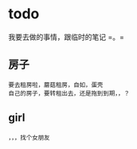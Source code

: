 # todo
我要去做的事情，跟临时的笔记 =。=


## 房子
    要去租房啦，蘑菇租房，自如，蛋壳
    自己的房子，要转租出去，还是拖到到期，，？

## girl
    ，，，找个女朋友 